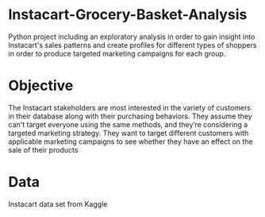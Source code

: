 # Instacart-Grocery-Basket-Analysis

Python project including an exploratory analysis in order to gain insight into Instacart's sales patterns and create profiles for different types of shoppers in order to produce targeted marketing campaigns for each group.

# Objective
The Instacart stakeholders are most interested in the variety of customers in their database along with their purchasing behaviors. They assume they can't target everyone using the same methods, and they’re considering a targeted marketing strategy. They want to target different customers with applicable marketing campaigns to see whether they have an effect on the sale of their products

# Data 
Instacart data set from Kaggle
